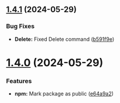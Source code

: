 ## [1.4.1](https://github.com/Famcache/node-famcache/compare/v1.4.0...v1.4.1) (2024-05-29)


### Bug Fixes

* **Delete:** Fixed Delete command ([b591f9e](https://github.com/Famcache/node-famcache/commit/b591f9e250ec80202264dd3f676783ff96dac9d4))

# [1.4.0](https://github.com/Famcache/node-famcache/compare/v1.3.0...v1.4.0) (2024-05-29)


### Features

* **npm:** Mark package as public ([e64a9a2](https://github.com/Famcache/node-famcache/commit/e64a9a21c62a2e737a38cba7b5a909479fbc9cce))
